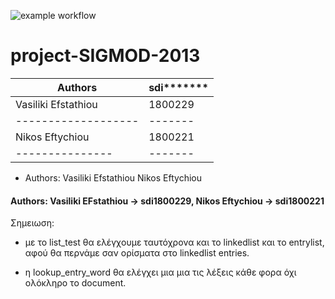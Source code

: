 ![example workflow](https://github.com/vasiliki2000/project-SIGMOD-2013/actions/workflows/c.yml/badge.svg)
# project-SIGMOD-2013

 |Authors|sdi*******|
 |-------|----------|
 |Vasiliki Efstathiou|1800229|
 |-------------------|-------|
 |Nikos Eftychiou|1800221|
 |---------------|-------|

 *  Authors: Vasiliki Efstathiou Nikos Eftychiou
 
 #### Authors: Vasiliki EFstathiou -> sdi1800229, Nikos Eftychiou -> sdi1800221

Σημειωση: 
- με το list_test θα ελέγχουμε ταυτόχρονα και το linkedlist και το entrylist, αφού θα περνάμε σαν ορίσματα στο linkedlist entries.

- η lookup_entry_word θα ελέγχει μια μια τις λέξεις κάθε φορα όχι ολόκληρο το document.
